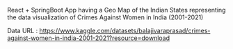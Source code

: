 React + SpringBoot App having a Geo Map of the Indian States representing the data visualization of Crimes Against Women in India (2001-2021)

Data URL : https://www.kaggle.com/datasets/balajivaraprasad/crimes-against-women-in-india-2001-2021?resource=download
